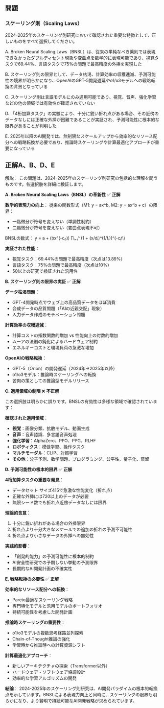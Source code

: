 ## 問題
### スケーリング則（Scaling Laws）
2024-2025年のスケーリング則研究において確認された重要な特徴として、正しいものをすべて選択してください。

A. Broken Neural Scaling Laws（BNSL）は、従来の単純なべき乗則では表現できなかったダブルディセント現象や変曲点を数学的に表現可能であり、視覚タスクで69.44%、言語タスクで75%の問題で最高精度の外挿を実現した

B. スケーリング則の限界として、データ枯渇、計算効率の収穫逓減、予測可能性の境界が明らかになり、OpenAIのGPT-5開発遅延やo1/o3モデルへの戦略転換の背景となっている

C. スケーリング則は言語モデルにのみ適用可能であり、視覚、音声、強化学習などの他の領域では有効性が確認されていない

D. 「4桁加算タスク」の実験により、十分に鋭い折れ点がある場合、その近傍のデータなしには正確な外挿が困難であることが実証され、予測可能性に根本的な限界があることが判明した

E. 2025年以降のAI開発では、無制限なスケールアップから効率的なリソース配分への戦略転換が必要であり、推論時スケーリングや計算最適化アプローチが重要になっている

## 正解A、B、D、E

解説：
この問題は、2024-2025年のスケーリング則研究の包括的な理解を問うものです。各選択肢を詳細に検証します。

**A. Broken Neural Scaling Laws（BNSL）の革新性** ✅ **正解**

**数学的表現力の向上**：
従来の関数形式（M1: y = ax^b, M2: y = ax^b + c）の限界：
- 一階微分が符号を変えない（単調性制約）
- 二階微分が符号を変えない（変曲点表現不可）

BNSLの数式：
y = a + (bx^(-c₀)) ∏ᵢ₌₁ⁿ (1 + (x/dᵢ)^(1/fᵢ))^(-cᵢfᵢ)

**実証された性能**：
- 視覚タスク：69.44%の問題で最高精度（次点は13.89%）
- 言語タスク：75%の問題で最高精度（次点は10%）
- 50以上の研究で検証された汎用性

**B. スケーリング則の限界の実証** ✅ **正解**

**データ枯渇問題**：
- GPT-4開発時点でウェブ上の高品質データをほぼ消費
- 合成データの品質問題（「AIの近親交配」現象）
- 人力データ作成のモチベーション問題

**計算効率の収穫逓減**：
- 計算コストの指数関数的増加 vs 性能向上の対数的増加
- ムーアの法則の鈍化によるハードウェア制約
- エネルギーコストと環境負荷の急激な増加

**OpenAIの戦略転換**：
- GPT-5（Orion）の開発遅延（2024年→2025年以降）
- o1/o3モデル：推論時スケーリングへの転換
- 苦肉の策としての推論型モデルリリース

**C. 適用領域の制限** ❌ **不正解**

この選択肢は明らかに誤りです。BNSLの有効性は多様な領域で確認されています：

**確認された適用領域**：
- **視覚**：画像分類、拡散モデル、動画生成
- **音声**：音声認識、多言語音声処理
- **強化学習**：AlphaZero、PPO、PPG、RLHF
- **ロボティクス**：模倣学習、操作タスク
- **マルチモーダル**：CLIP、対照学習
- **その他**：分子予測、数学問題、プログラミング、公平性、量子化、蒸留

**D. 予測可能性の根本的限界** ✅ **正解**

**4桁加算タスクの重要な発見**：
- データセット サイズ415で急激な性能変化（折れ点）
- 正確な外挿には720以上のデータが必要
- 無限シード数でも折れ点近傍データなしには限界

**理論的含意**：
1. 十分に鋭い折れがある場合の外挿限界
2. 折れ点より十分大きなスケールでの追加の折れの予測不可能性
3. 折れ点より小さなデータの外挿への無効性

**実践的影響**：
- 「創発的能力」の予測可能性に根本的制約
- AI安全性研究での予期しない挙動の予測限界
- 長期的なAI開発計画の不確実性

**E. 戦略転換の必要性** ✅ **正解**

**効率的なリソース配分への転換**：
- Pareto最適なスケーリング戦略
- 専門特化モデルと汎用モデルのポートフォリオ
- 持続可能性を考慮した開発計画

**推論時スケーリングの重要性**：
- o1/o3モデルの複数思考経路並列探索
- Chain-of-Thought推論の強化
- 学習時から推論時への計算資源シフト

**計算最適化アプローチ**：
- 新しいアーキテクチャの探索（Transformer以外）
- ハードウェア・ソフトウェア協調設計
- 効率的な学習アルゴリズムの開発

**結論**：
2024-2025年のスケーリング則研究は、AI開発パラダイムの根本的転換点を示しています。BNSLによる表現力向上と同時に、スケーリングの限界も明らかになり、より賢明で持続可能なAI開発戦略が求められています。 
